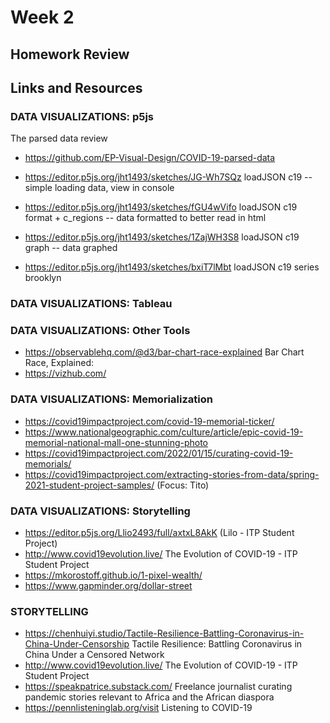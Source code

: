 # Week 2
## Homework Review


## Links and Resources
### DATA VISUALIZATIONS: p5js
The parsed data review

* https://github.com/EP-Visual-Design/COVID-19-parsed-data

* https://editor.p5js.org/jht1493/sketches/JG-Wh7SQz 
loadJSON c19 -- simple loading data, view in console

* https://editor.p5js.org/jht1493/sketches/fGU4wVifo
loadJSON c19 format + c_regions 
-- data formatted to better read in html

* https://editor.p5js.org/jht1493/sketches/1ZajWH3S8
loadJSON c19 graph -- data graphed

* https://editor.p5js.org/jht1493/sketches/bxiT7lMbt
loadJSON c19 series brooklyn

### DATA VISUALIZATIONS: Tableau

### DATA VISUALIZATIONS: Other Tools
* https://observablehq.com/@d3/bar-chart-race-explained
Bar Chart Race, Explained: 
* https://vizhub.com/

### DATA VISUALIZATIONS: Memorialization
* https://covid19impactproject.com/covid-19-memorial-ticker/
* https://www.nationalgeographic.com/culture/article/epic-covid-19-memorial-national-mall-one-stunning-photo
* https://covid19impactproject.com/2022/01/15/curating-covid-19-memorials/
* https://covid19impactproject.com/extracting-stories-from-data/spring-2021-student-project-samples/ (Focus: Tito)

### DATA VISUALIZATIONS: Storytelling
* https://editor.p5js.org/Llio2493/full/axtxL8AkK (Lilo - ITP Student Project)
* http://www.covid19evolution.live/ 
The Evolution of COVID-19 - ITP Student Project
* https://mkorostoff.github.io/1-pixel-wealth/
* https://www.gapminder.org/dollar-street

### STORYTELLING
* https://chenhuiyi.studio/Tactile-Resilience-Battling-Coronavirus-in-China-Under-Censorship Tactile Resilience: Battling Coronavirus in China Under a Censored Network
* http://www.covid19evolution.live/  The Evolution of COVID-19 - ITP Student Project
* https://speakpatrice.substack.com/  Freelance journalist curating pandemic stories relevant to Africa and the African diaspora
* https://pennlisteninglab.org/visit Listening to COVID-19
